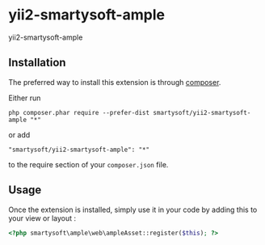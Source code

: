 yii2-smartysoft-ample
========================
yii2-smartysoft-ample

Installation
------------

The preferred way to install this extension is through [composer](http://getcomposer.org/download/).

Either run

```
php composer.phar require --prefer-dist smartysoft/yii2-smartysoft-ample "*"
```

or add

```
"smartysoft/yii2-smartysoft-ample": "*"
```

to the require section of your `composer.json` file.


Usage
-----

Once the extension is installed, simply use it in your code by adding this to your view or layout :

```php
<?php smartysoft\ample\web\ampleAsset::register($this); ?>